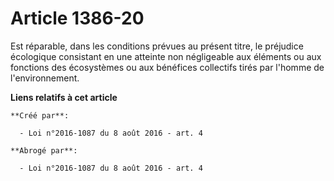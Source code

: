 # Article 1386-20

Est réparable, dans les conditions prévues au présent titre, le préjudice écologique consistant en une atteinte non
négligeable aux éléments ou aux fonctions des écosystèmes ou aux bénéfices collectifs tirés par l'homme de l'environnement.

**Liens relatifs à cet article**

	**Créé par**:

	  - Loi n°2016-1087 du 8 août 2016 - art. 4

	**Abrogé par**:

	  - Loi n°2016-1087 du 8 août 2016 - art. 4
